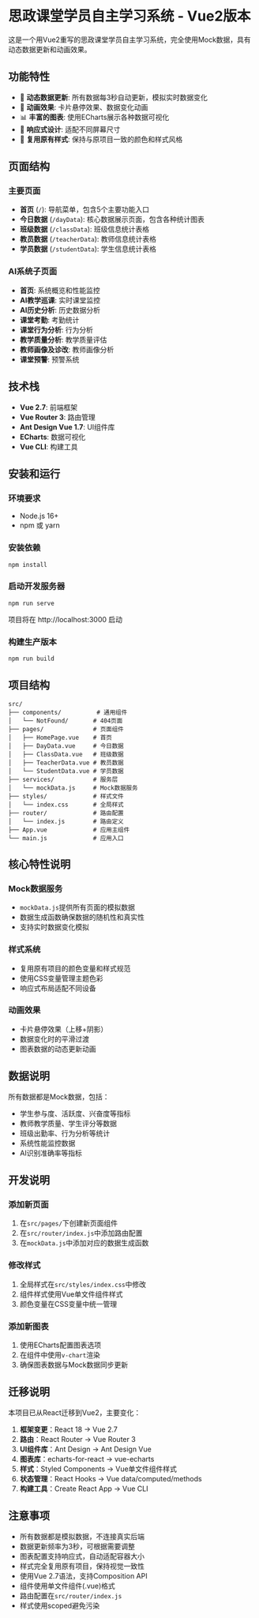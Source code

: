 # 思政课堂学员自主学习系统 - Vue2版本

这是一个用Vue2重写的思政课堂学员自主学习系统，完全使用Mock数据，具有动态数据更新和动画效果。

## 功能特性

- 🚀 **动态数据更新**: 所有数据每3秒自动更新，模拟实时数据变化
- 🎨 **动画效果**: 卡片悬停效果、数据变化动画
- 📊 **丰富的图表**: 使用ECharts展示各种数据可视化
- 🎯 **响应式设计**: 适配不同屏幕尺寸
- 🎨 **复用原有样式**: 保持与原项目一致的颜色和样式风格

## 页面结构

### 主要页面
- **首页** (`/`): 导航菜单，包含5个主要功能入口
- **今日数据** (`/dayData`): 核心数据展示页面，包含各种统计图表
- **班级数据** (`/classData`): 班级信息统计表格
- **教员数据** (`/teacherData`): 教师信息统计表格
- **学员数据** (`/studentData`): 学生信息统计表格

### AI系统子页面
- **首页**: 系统概览和性能监控
- **AI教学巡课**: 实时课堂监控
- **AI历史分析**: 历史数据分析
- **课堂考勤**: 考勤统计
- **课堂行为分析**: 行为分析
- **教学质量分析**: 教学质量评估
- **教师画像及诊改**: 教师画像分析
- **课堂预警**: 预警系统

## 技术栈

- **Vue 2.7**: 前端框架
- **Vue Router 3**: 路由管理
- **Ant Design Vue 1.7**: UI组件库
- **ECharts**: 数据可视化
- **Vue CLI**: 构建工具

## 安装和运行

### 环境要求
- Node.js 16+
- npm 或 yarn

### 安装依赖
```bash
npm install
```

### 启动开发服务器
```bash
npm run serve
```

项目将在 http://localhost:3000 启动

### 构建生产版本
```bash
npm run build
```

## 项目结构

```
src/
├── components/          # 通用组件
│   └── NotFound/       # 404页面
├── pages/              # 页面组件
│   ├── HomePage.vue    # 首页
│   ├── DayData.vue     # 今日数据
│   ├── ClassData.vue   # 班级数据
│   ├── TeacherData.vue # 教员数据
│   └── StudentData.vue # 学员数据
├── services/           # 服务层
│   └── mockData.js     # Mock数据服务
├── styles/             # 样式文件
│   └── index.css       # 全局样式
├── router/             # 路由配置
│   └── index.js        # 路由定义
├── App.vue             # 应用主组件
└── main.js             # 应用入口
```

## 核心特性说明

### Mock数据服务
- `mockData.js`提供所有页面的模拟数据
- 数据生成函数确保数据的随机性和真实性
- 支持实时数据变化模拟

### 样式系统
- 复用原有项目的颜色变量和样式规范
- 使用CSS变量管理主题色彩
- 响应式布局适配不同设备

### 动画效果
- 卡片悬停效果（上移+阴影）
- 数据变化时的平滑过渡
- 图表数据的动态更新动画

## 数据说明

所有数据都是Mock数据，包括：
- 学生参与度、活跃度、兴奋度等指标
- 教师教学质量、学生评分等数据
- 班级出勤率、行为分析等统计
- 系统性能监控数据
- AI识别准确率等指标

## 开发说明

### 添加新页面
1. 在`src/pages/`下创建新页面组件
2. 在`src/router/index.js`中添加路由配置
3. 在`mockData.js`中添加对应的数据生成函数

### 修改样式
1. 全局样式在`src/styles/index.css`中修改
2. 组件样式使用Vue单文件组件样式
3. 颜色变量在CSS变量中统一管理

### 添加新图表
1. 使用ECharts配置图表选项
2. 在组件中使用`v-chart`渲染
3. 确保图表数据与Mock数据同步更新

## 迁移说明

本项目已从React迁移到Vue2，主要变化：

1. **框架变更**：React 18 → Vue 2.7
2. **路由**：React Router → Vue Router 3
3. **UI组件库**：Ant Design → Ant Design Vue
4. **图表库**：echarts-for-react → vue-echarts
5. **样式**：Styled Components → Vue单文件组件样式
6. **状态管理**：React Hooks → Vue data/computed/methods
7. **构建工具**：Create React App → Vue CLI

## 注意事项

- 所有数据都是模拟数据，不连接真实后端
- 数据更新频率为3秒，可根据需要调整
- 图表配置支持响应式，自动适配容器大小
- 样式完全复用原有项目，保持视觉一致性
- 使用Vue 2.7语法，支持Composition API
- 组件使用单文件组件(.vue)格式
- 路由配置在`src/router/index.js`
- 样式使用scoped避免污染